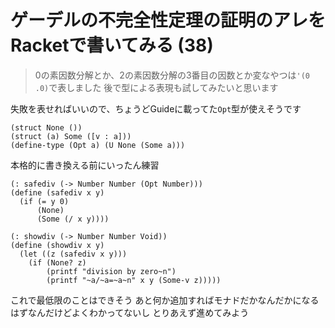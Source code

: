 # ゲーデルの不完全性定理の証明のアレをRacketで書いてみる (38)

> 0の素因数分解とか、2の素因数分解の3番目の因数とか変なやつは`'(0 .0)`で表しました
> 後で型による表現も試してみたいと思います

失敗を表せればいいので、ちょうどGuideに載ってた`Opt`型が使えそうです

```
(struct None ())
(struct (a) Some ([v : a]))
(define-type (Opt a) (U None (Some a)))
```

本格的に書き換える前にいったん練習

```
(: safediv (-> Number Number (Opt Number)))
(define (safediv x y)
  (if (= y 0)
      (None)
      (Some (/ x y))))

(: showdiv (-> Number Number Void))
(define (showdiv x y)
  (let ((z (safediv x y)))
    (if (None? z)
        (printf "division by zero~n")
        (printf "~a/~a=~a~n" x y (Some-v z)))))
```

これで最低限のことはできそう
あと何か追加すればモナドだかなんだかになるはずなんだけどよくわかってないし
とりあえず進めてみよう